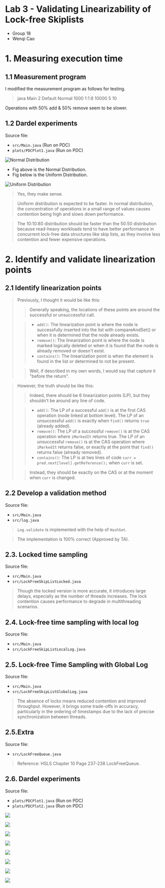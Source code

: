# Lab 3 - Validating Linearizability of Lock-free Skiplists

- Group 18
- Wenqi Cao

# 1. Measuring execution time
## 1.1 Measurement program

I modified the measurement program as follows for testing.

> java Main 2 Default Normal 1000 1:1:8 10000 5 10

Operations with 50% add & 50% remove seem to be slower.

## 1.2 Dardel experiments

Source file:
- `src/Main.java` (Run on PDC)
- `plots/PDCPlot1.java` (Run on PDC)

![Normal Distribution](plots/plot1_normal.png)

- Fig above is the Normal Distribution.
- Fig below is the Uniform Distribution.

![Uniform Distribution](plots/plot1_uniform.png)

> Yes, they make sense.

> Uniform distribution is expected to be faster. 
> In normal distribution, the concentration of operations in a small range of values 
> causes contention being high and slows down performance.

> The 10:10:80 distribution should be faster than the 50:50 distribution 
> because read-heavy workloads tend to have better performance in concurrent lock-free data structures 
> like skip lists, as they involve less contention and fewer expensive operations.

# 2. Identify and validate linearization points

## 2.1 Identify linearization points

> Previously, I thought it would be like this:
> > Generally speaking, the locations of these points are around the successful or unsuccessful call.
>
> > - `add()`: The linearization point is where the node is successfully inserted into the list
> > with compareAndSet() or when it is determined that the node already exists.
> > - `remove()`: The linearization point is where the node is marked logically deleted or
> > when it is found that the node is already removed or doesn't exist.
> > - `contains()`: The linearization point is when the element is found in the list or determined to not be present.
>
> > Well, if described in my own words, I would say that capture it "before the return".

> However, the truth should be like this:
> > Indeed, there should be 6 linearization points (LP), but they shouldn't be around any line of code.
> 
> > - `add()`: The LP of a successful `add()` is at the first CAS operation (node linked at bottom level).
> > The LP of an unsuccessful `add()` is exactly when `find()` returns `true` (already added).
> > - `remove()`: The LP of a successful `remove()` is at the CAS operation where `iMarkedIt` returns true.
> > The LP of an unsuccessful `remove()` is at the CAS operation where `iMarkedIt` returns false, 
> > or exactly at the point that `find()` returns false (already removed).
> > - `contains()`: The LP is at two lines of code `curr = pred.next[level].getReference();` when `curr` is set.
> 
> > Instead, they should be exactly on the CAS or at the moment when `curr` is changed.

## 2.2 Develop a validation method

Source file:
- `src/Main.java`
- `src/log.java`

> `Log.validate` is implemented with the help of `HashSet`.

> The implementation is 100% correct (Approved by TA).

## 2.3. Locked time sampling

Source file:
- `src/Main.java`
- `src/LockFreeSkipListLocked.java`

> Though the locked version is more accurate, it introduces large delays, 
> especially as the number of threads increases. 
> The lock contention causes performance to degrade in multithreading scenarios.

## 2.4. Lock-free time sampling with local log

Source file:
- `src/Main.java`
- `src/LockFreeSkipListLocalLog.java`


## 2.5. Lock-free Time Sampling with Global Log

Source file:
- `src/Main.java`
- `src/LockFreeSkipListGlobalLog.java`

> The absence of locks means reduced contention and improved throughput. 
> However, it brings some trade-offs in accuracy, particularly in the ordering of timestamps 
> due to the lack of precise synchronization between threads.

## 2.5.Extra

Source file:
- `src/LockFreeQueue.java`

> Reference: HSLS Chapter 10 Page 237-238 LockFreeQueue.

## 2.6. Dardel experiments

Source file:
- `plots/PDCPlot1.java` (Run on PDC)
- `plots/PDCPlot2.java` (Run on PDC)

![](plots/plot1_LocalLog_Uniform.png)

![](plots/plot2_LocalLog_Uniform.png)

![](plots/plot1_LocalLog_Normal.png)

![](plots/plot2_LocalLog_Normal.png)

![](plots/plot1_GlobalLog_Uniform.png)

![](plots/plot2_GlobalLog_Uniform.png)

![](plots/plot1_GlobalLog_Normal.png)

![](plots/plot2_GlobalLog_Normal.png)
